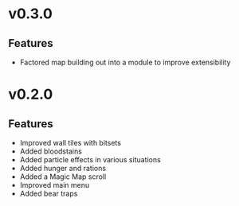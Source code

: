 # v0.3.0
## Features
* Factored map building out into a module to improve extensibility

# v0.2.0
## Features
* Improved wall tiles with bitsets
* Added bloodstains
* Added particle effects in various situations
* Added hunger and rations
* Added a Magic Map scroll
* Improved main menu
* Added bear traps